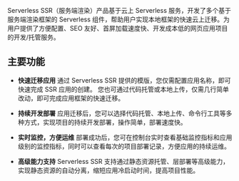 Serverless SSR（服务端渲染）产品基于云上 Serverless 服务，开发了多个基于服务端渲染框架的 Serverless 组件，帮助用户实现本地框架的快速云上迁移。为用户提供了方便配置、SEO 友好、首屏加载速度快、开发成本低的网页应用项目的开发/托管服务。

## 主要功能

- **快速迁移应用**
通过 Serverless SSR 提供的模版，您仅需配置应用名称，即可快速完成 SSR 应用的创建。
您也可通过代码托管或本地上传，仅需几行简单改动，即可完成应用框架的快速迁移。
  
- **持续开发部署**
应用迁移后，您可以选择代码托管、本地上传、命令行工具等多种方式，实现项目的持续开发部署，操作简单，部署速度快。

- **实时监控，方便运维**
部署成功后，您可在控制台实时查看基础监控指标和应用级别的监控指标，同时可以查看每次的项目部署记录，方便应用的持续运维。
  
- **高级能力支持**
Serverless SSR 支持通过静态资源托管、层部署等高级能力，实现静态资源的自动分离，缩短应用冷启动时间，提高项目性能。
